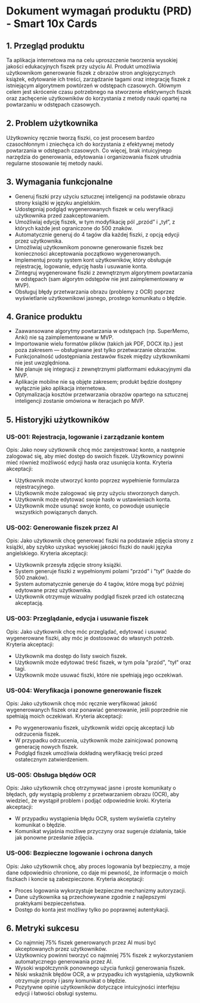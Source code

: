 # Dokument wymagań produktu (PRD) - Smart 10x Cards

## 1. Przegląd produktu

Ta aplikacja internetowa ma na celu uproszczenie tworzenia wysokiej jakości edukacyjnych fiszek przy użyciu AI. Produkt umożliwia użytkownikom generowanie fiszek z obrazów stron anglojęzycznych książek, edytowanie ich treści, zarządzanie tagami oraz integrację fiszek z istniejącym algorytmem powtórzeń w odstępach czasowych. Głównym celem jest skrócenie czasu potrzebnego na stworzenie efektywnych fiszek oraz zachęcenie użytkowników do korzystania z metody nauki opartej na powtarzaniu w odstępach czasowych.

## 2. Problem użytkownika

Użytkownicy ręcznie tworzą fiszki, co jest procesem bardzo czasochłonnym i zniechęca ich do korzystania z efektywnej metody powtarzania w odstępach czasowych. Co więcej, brak intuicyjnego narzędzia do generowania, edytowania i organizowania fiszek utrudnia regularne stosowanie tej metody nauki.

## 3. Wymagania funkcjonalne

- Generuj fiszki przy użyciu sztucznej inteligencji na podstawie obrazu strony książki w języku angielskim.
- Udostępniaj podgląd wygenerowanych fiszek w celu weryfikacji użytkownika przed zaakceptowaniem.
- Umożliwiaj edycję fiszek, w tym modyfikację pól „przód” i „tył”, z których każde jest ograniczone do 500 znaków.
- Automatycznie generuj do 4 tagów dla każdej fiszki, z opcją edycji przez użytkownika.
- Umożliwiaj użytkownikom ponowne generowanie fiszek bez konieczności akceptowania początkowo wygenerowanych.
- Implementuj prosty system kont użytkowników, który obsługuje rejestrację, logowanie, edycję hasła i usuwanie konta.
- Zintegruj wygenerowane fiszki z zewnętrznym algorytmem powtarzania w odstępach (sam algorytm odstępów nie jest zaimplementowany w MVP).
- Obsługuj błędy przetwarzania obrazu (problemy z OCR) poprzez wyświetlanie użytkownikowi jasnego, prostego komunikatu o błędzie.

## 4. Granice produktu

- Zaawansowane algorytmy powtarzania w odstępach (np. SuperMemo, Anki) nie są zaimplementowane w MVP.
- Importowanie wielu formatów plików (takich jak PDF, DOCX itp.) jest poza zakresem — obsługiwane jest tylko przetwarzanie obrazów.
- Funkcjonalność udostępniania zestawów fiszek między użytkownikami nie jest uwzględniona.
- Nie planuje się integracji z zewnętrznymi platformami edukacyjnymi dla MVP.
- Aplikacje mobilne nie są objęte zakresem; produkt będzie dostępny wyłącznie jako aplikacja internetowa.
- Optymalizacja kosztów przetwarzania obrazów opartego na sztucznej inteligencji zostanie omówiona w iteracjach po MVP.

## 5. Historyjki użytkowników

### US-001: Rejestracja, logowanie i zarządzanie kontem
Opis: Jako nowy użytkownik chcę móc zarejestrować konto, a następnie zalogować się, aby mieć dostęp do swoich fiszek. Użytkownicy powinni mieć również możliwość edycji hasła oraz usunięcia konta.
Kryteria akceptacji:
- Użytkownik może utworzyć konto poprzez wypełnienie formularza rejestracyjnego.
- Użytkownik może zalogować się przy użyciu stworzonych danych.
- Użytkownik może edytować swoje hasło w ustawieniach konta.
- Użytkownik może usunąć swoje konto, co powoduje usunięcie wszystkich powiązanych danych.

### US-002: Generowanie fiszek przez AI
Opis: Jako użytkownik chcę generować fiszki na podstawie zdjęcia strony z książki, aby szybko uzyskać wysokiej jakości fiszki do nauki języka angielskiego.
Kryteria akceptacji:
- Użytkownik przesyła zdjęcie strony książki.
- System generuje fiszki z wypełnionymi polami "przód" i "tył" (każde do 500 znaków).
- System automatycznie generuje do 4 tagów, które mogą być później edytowane przez użytkownika.
- Użytkownik otrzymuje wizualny podgląd fiszek przed ich ostateczną akceptacją.

### US-003: Przeglądanie, edycja i usuwanie fiszek
Opis: Jako użytkownik chcę móc przeglądać, edytować i usuwać wygenerowane fiszki, aby móc je dostosować do własnych potrzeb.
Kryteria akceptacji:
- Użytkownik ma dostęp do listy swoich fiszek.
- Użytkownik może edytować treść fiszek, w tym pola "przód", "tył" oraz tagi.
- Użytkownik może usuwać fiszki, które nie spełniają jego oczekiwań.

### US-004: Weryfikacja i ponowne generowanie fiszek
Opis: Jako użytkownik chcę móc ręcznie weryfikować jakość wygenerowanych fiszek oraz ponawiać generowanie, jeśli poprzednie nie spełniają moich oczekiwań.
Kryteria akceptacji:
- Po wygenerowaniu fiszek, użytkownik widzi opcję akceptacji lub odrzucenia fiszek.
- W przypadku odrzucenia, użytkownik może zainicjować ponowną generację nowych fiszek.
- Podgląd fiszek umożliwia dokładną weryfikację treści przed ostatecznym zatwierdzeniem.

### US-005: Obsługa błędów OCR
Opis: Jako użytkownik chcę otrzymywać jasne i proste komunikaty o błędach, gdy wystąpią problemy z przetwarzaniem obrazu (OCR), aby wiedzieć, że wystąpił problem i podjąć odpowiednie kroki.
Kryteria akceptacji:
- W przypadku wystąpienia błędu OCR, system wyświetla czytelny komunikat o błędzie.
- Komunikat wyjaśnia możliwe przyczyny oraz sugeruje działania, takie jak ponowne przesłanie zdjęcia.

### US-006: Bezpieczne logowanie i ochrona danych
Opis: Jako użytkownik chcę, aby proces logowania był bezpieczny, a moje dane odpowiednio chronione, co daje mi pewność, że informacje o moich fiszkach i koncie są zabezpieczone.
Kryteria akceptacji:
- Proces logowania wykorzystuje bezpieczne mechanizmy autoryzacji.
- Dane użytkownika są przechowywane zgodnie z najlepszymi praktykami bezpieczeństwa.
- Dostęp do konta jest możliwy tylko po poprawnej autentykacji.

## 6. Metryki sukcesu

- Co najmniej 75% fiszek generowanych przez AI musi być akceptowanych przez użytkowników.
- Użytkownicy powinni tworzyć co najmniej 75% fiszek z wykorzystaniem automatycznego generowania przez AI.
- Wysoki współczynnik ponownego użycia funkcji generowania fiszek.
- Niski wskaźnik błędów OCR, a w przypadku ich wystąpienia, użytkownik otrzymuje prosty i jasny komunikat o błędzie.
- Pozytywne opinie użytkowników dotyczące intuicyjności interfejsu edycji i łatwości obsługi systemu. 